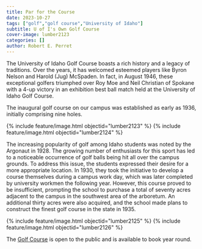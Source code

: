 ```yaml
---
title: Par for the Course
date: 2023-10-27
tags: ["golf","golf course","University of Idaho"]
subtitle: U of I's Own Golf Course
cover-image: lumber2123
categories: []
author: Robert E. Perret
---
```


The University of Idaho Golf Course boasts a rich history and a legacy of traditions. Over the years, it has welcomed esteemed players like Byron Nelson and Harold (Jug) McSpaden. In fact, in August 1946, these exceptional golfers triumphed over Roy Moe and Neil Christian of Spokane with a 4-up victory in an exhibition best ball match held at the University of Idaho Golf Course.
 
The inaugural golf course on our campus was established as early as 1936, initially comprising nine holes.

{% include feature/image.html objectid="lumber2123" %}
{% include feature/image.html objectid="lumber2124" %}

The increasing popularity of golf among Idaho students was noted by the Argonaut in 1928. The growing number of enthusiasts for this sport has led to a noticeable occurrence of golf balls being hit all over the campus grounds. To address this issue, the students expressed their desire for a more appropriate location. In 1930, they took the initiative to develop a course themselves during a campus work day, which was later completed by university workmen the following year. However, this course proved to be insufficient, prompting the school to purchase a total of seventy acres adjacent to the campus in the southwest area of the arboretum. An additional thirty acres were also acquired, and the school made plans to construct the finest golf course in the state in 1935.

{% include feature/image.html objectid="lumber2125" %}
{% include feature/image.html objectid="lumber2126" %}

The [Golf Course](https://www.uidaho.edu/dfa/auxiliary-services/golf/about) is open to the public and is available to book year round.